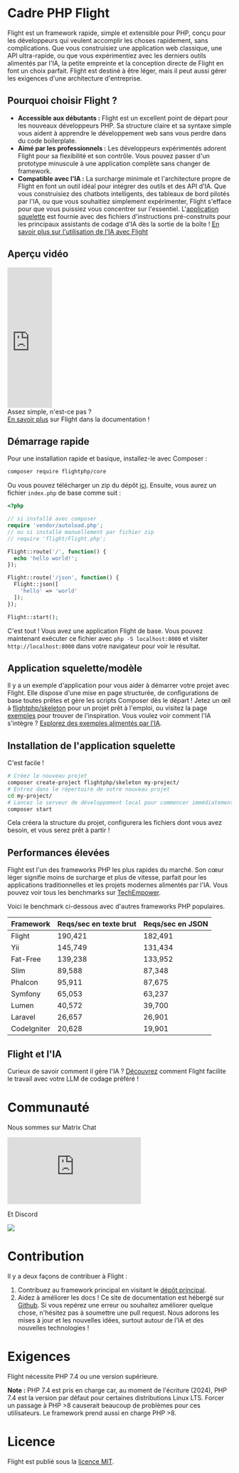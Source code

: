 # Cadre PHP Flight

Flight est un framework rapide, simple et extensible pour PHP, conçu pour les développeurs qui veulent accomplir les choses rapidement, sans complications. Que vous construisiez une application web classique, une API ultra-rapide, ou que vous expérimentiez avec les derniers outils alimentés par l'IA, la petite empreinte et la conception directe de Flight en font un choix parfait. Flight est destiné à être léger, mais il peut aussi gérer les exigences d'une architecture d'entreprise.

## Pourquoi choisir Flight ?

- **Accessible aux débutants :** Flight est un excellent point de départ pour les nouveaux développeurs PHP. Sa structure claire et sa syntaxe simple vous aident à apprendre le développement web sans vous perdre dans du code boilerplate.
- **Aimé par les professionnels :** Les développeurs expérimentés adorent Flight pour sa flexibilité et son contrôle. Vous pouvez passer d'un prototype minuscule à une application complète sans changer de framework.
- **Compatible avec l'IA :** La surcharge minimale et l'architecture propre de Flight en font un outil idéal pour intégrer des outils et des API d'IA. Que vous construisiez des chatbots intelligents, des tableaux de bord pilotés par l'IA, ou que vous souhaitiez simplement expérimenter, Flight s'efface pour que vous puissiez vous concentrer sur l'essentiel. L'[application squelette](https://github.com/flightphp/skeleton) est fournie avec des fichiers d'instructions pré-construits pour les principaux assistants de codage d'IA dès la sortie de la boîte ! [En savoir plus sur l'utilisation de l'IA avec Flight](/learn/ai)

## Aperçu vidéo

<div class="flight-block-video">
  <div class="row">
    <div class="col-12 col-md-6 position-relative video-wrapper">
      <iframe class="video-bg" width="100vw" height="315" src="https://www.youtube.com/embed/VCztp1QLC2c?si=W3fSWEKmoCIlC7Z5" title="YouTube video player" frameborder="0" allow="accelerometer; autoplay; clipboard-write; encrypted-media; gyroscope; picture-in-picture; web-share" allowfullscreen></iframe>
    </div>
    <div class="col-12 col-md-6 fs-5 text-center mt-5 pt-5">
      <span class="flight-title-video">Assez simple, n'est-ce pas ?</span>
      <br>
      <a href="https://docs.flightphp.com/learn">En savoir plus</a> sur Flight dans la documentation !
    </div>
  </div>
</div>

## Démarrage rapide

Pour une installation rapide et basique, installez-le avec Composer :

```bash
composer require flightphp/core
```

Ou vous pouvez télécharger un zip du dépôt [ici](https://github.com/flightphp/core). Ensuite, vous aurez un fichier `index.php` de base comme suit :

```php
<?php

// si installé avec composer
require 'vendor/autoload.php';
// ou si installé manuellement par fichier zip
// require 'flight/Flight.php';

Flight::route('/', function() {
  echo 'hello world!';
});

Flight::route('/json', function() {
  Flight::json([
	'hello' => 'world'
  ]);
});

Flight::start();
```

C'est tout ! Vous avez une application Flight de base. Vous pouvez maintenant exécuter ce fichier avec `php -S localhost:8000` et visiter `http://localhost:8000` dans votre navigateur pour voir le résultat.

## Application squelette/modèle

Il y a un exemple d'application pour vous aider à démarrer votre projet avec Flight. Elle dispose d'une mise en page structurée, de configurations de base toutes prêtes et gère les scripts Composer dès le départ ! Jetez un œil à [flightphp/skeleton](https://github.com/flightphp/skeleton) pour un projet prêt à l'emploi, ou visitez la page [exemples](examples) pour trouver de l'inspiration. Vous voulez voir comment l'IA s'intègre ? [Explorez des exemples alimentés par l'IA](/learn/ai).

## Installation de l'application squelette

C'est facile !

```bash
# Créez le nouveau projet
composer create-project flightphp/skeleton my-project/
# Entrez dans le répertoire de votre nouveau projet
cd my-project/
# Lancez le serveur de développement local pour commencer immédiatement !
composer start
```

Cela créera la structure du projet, configurera les fichiers dont vous avez besoin, et vous serez prêt à partir !

## Performances élevées

Flight est l'un des frameworks PHP les plus rapides du marché. Son cœur léger signifie moins de surcharge et plus de vitesse, parfait pour les applications traditionnelles et les projets modernes alimentés par l'IA. Vous pouvez voir tous les benchmarks sur [TechEmpower](https://www.techempower.com/benchmarks/#section=data-r18&hw=ph&test=frameworks).

Voici le benchmark ci-dessous avec d'autres frameworks PHP populaires.

| Framework | Reqs/sec en texte brut | Reqs/sec en JSON |
| --------- | ------------ | ------------ |
| Flight      | 190,421    | 182,491 |
| Yii         | 145,749    | 131,434 |
| Fat-Free    | 139,238    | 133,952 |
| Slim        | 89,588     | 87,348  |
| Phalcon     | 95,911     | 87,675  |
| Symfony     | 65,053     | 63,237  |
| Lumen       | 40,572     | 39,700  |
| Laravel     | 26,657     | 26,901  |
| CodeIgniter | 20,628     | 19,901  |


## Flight et l'IA

Curieux de savoir comment il gère l'IA ? [Découvrez](/learn/ai) comment Flight facilite le travail avec votre LLM de codage préféré !

# Communauté

Nous sommes sur Matrix Chat

[![Matrix](https://img.shields.io/matrix/flight-php-framework%3Amatrix.org?server_fqdn=matrix.org&style=social&logo=matrix)](https://matrix.to/#/#flight-php-framework:matrix.org)

Et Discord

[![](https://dcbadge.limes.pink/api/server/https://discord.gg/Ysr4zqHfbX)](https://discord.gg/Ysr4zqHfbX)

# Contribution

Il y a deux façons de contribuer à Flight :

1. Contribuez au framework principal en visitant le [dépôt principal](https://github.com/flightphp/core).
2. Aidez à améliorer les docs ! Ce site de documentation est hébergé sur [Github](https://github.com/flightphp/docs). Si vous repérez une erreur ou souhaitez améliorer quelque chose, n'hésitez pas à soumettre une pull request. Nous adorons les mises à jour et les nouvelles idées, surtout autour de l'IA et des nouvelles technologies !

# Exigences

Flight nécessite PHP 7.4 ou une version supérieure.

**Note :** PHP 7.4 est pris en charge car, au moment de l'écriture (2024), PHP 7.4 est la version par défaut pour certaines distributions Linux LTS. Forcer un passage à PHP >8 causerait beaucoup de problèmes pour ces utilisateurs. Le framework prend aussi en charge PHP >8.

# Licence

Flight est publié sous la [licence MIT](https://github.com/flightphp/core/blob/master/LICENSE).